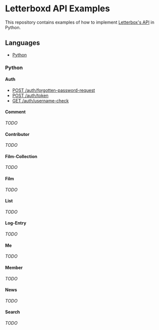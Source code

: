 # Letterboxd API Examples
This repository contains examples of how to implement [Letterbox's API](http://api-docs.letterboxd.com) in Python.

## Languages

* [Python](#python)

### Python

#### Auth

* [POST /auth/forgotten-password-request](python/auth_forgotten-password-request.py)
* [POST /auth/token](python/auth_token.py)
* [GET /auth/username-check](python/auth_username-check.py)

#### Comment

_TODO_

#### Contributor

_TODO_

#### Film-Collection

_TODO_

#### Film

_TODO_

#### List

_TODO_

#### Log-Entry

_TODO_

#### Me

_TODO_

#### Member

_TODO_

#### News

_TODO_

#### Search

_TODO_

